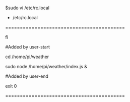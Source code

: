 $sudo vi /etc/rc.local

- /etc/rc.local

 =========================================
 
fi

#Added by user-start

cd /home/pi/weather

sudo node /home/pi/weather/index.js &

#Added by user-end

exit 0

 =========================================
